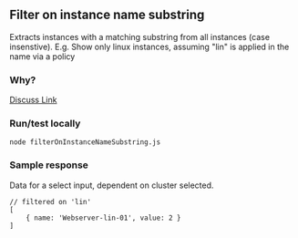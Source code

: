 ## Filter on instance name substring

Extracts instances with a matching substring from all instances (case insenstive).
E.g. Show only linux instances, assuming "lin" is applied in the name via a policy

### Why?

[Discuss Link](https://discuss.morpheusdata.com/t/option-lists-morpheus-api/1187)

### Run/test locally

```node
node filterOnInstanceNameSubstring.js
```

### Sample response

Data for a select input, dependent on cluster selected.

```
// filtered on 'lin'
[ 
    { name: 'Webserver-lin-01', value: 2 } 
]
```